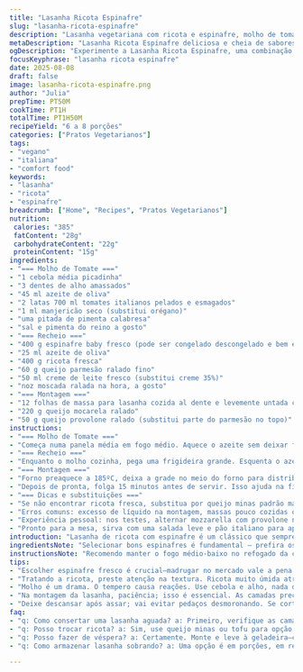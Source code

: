 ```yaml
---
title: "Lasanha Ricota Espinafre"
slug: "lasanha-ricota-espinafre"
description: "Lasanha vegetariana com ricota e espinafre, molho de tomate com manjericão no lugar do orégano e toque de pimenta calabresa. Combinação de queijos mocarela e provolone para textura e sabor, além de creme de leite fresco substituindo a nata tradicional. Preparação em três etapas principais: molho, recheio e montagem, com tempos adaptados para melhor controle da umidade e textura final da lasanha."
metaDescription: "Lasanha Ricota Espinafre deliciosa e cheia de sabores, mistura perfeita entre cremosidade e frescor, ideal para um almoço especial em família"
ogDescription: "Experimente a Lasanha Ricota Espinafre, uma combinação irresistível de sabores que traz um toque especial ao seu almoço ou jantar em família"
focusKeyphrase: "lasanha ricota espinafre"
date: 2025-08-08
draft: false
image: lasanha-ricota-espinafre.png
author: "Julia"
prepTime: PT50M
cookTime: PT1H
totalTime: PT1H50M
recipeYield: "6 a 8 porções"
categories: ["Pratos Vegetarianos"]
tags:
- "vegano"
- "italiana"
- "comfort food"
keywords:
- "lasanha"
- "ricota"
- "espinafre"
breadcrumb: ["Home", "Recipes", "Pratos Vegetarianos"]
nutrition: 
 calories: "385"
 fatContent: "28g"
 carbohydrateContent: "22g"
 proteinContent: "15g"
ingredients:
- "=== Molho de Tomate ==="
- "1 cebola média picadinha"
- "3 dentes de alho amassados"
- "45 ml azeite de oliva"
- "2 latas 700 ml tomates italianos pelados e esmagados"
- "1 ml manjericão seco (substitui orégano)"
- "uma pitada de pimenta calabresa"
- "sal e pimenta do reino a gosto"
- "=== Recheio ==="
- "400 g espinafre baby fresco (pode ser congelado descongelado e bem espremido)"
- "25 ml azeite de oliva"
- "400 g ricota fresca"
- "60 g queijo parmesão ralado fino"
- "50 ml creme de leite fresco (substitui creme 35%)"
- "noz moscada ralada na hora, a gosto"
- "=== Montagem ==="
- "12 folhas de massa para lasanha cozida al dente e levemente untada com azeite"
- "220 g queijo mocarela ralado"
- "50 g queijo provolone ralado (substitui parte do parmesão no topo)"
instructions:
- "=== Molho de Tomate ==="
- "Começa numa panela média em fogo médio. Aquece o azeite sem deixar fumar. Joga cebola e alho. Refoga devagar, uns 6 minutos, sem deixar dourar demais; só amolecer e perfumar. O cheiro vai mostrando que tá no ponto. Agora entra o tomate, com manjericão e a pimenta calabresa. Sobe fervura, depois abaixa, deixa o molho borbulhar suave uns 20 minutos - reduza um pouco o tempo original porque as latas menores e o manjericão soltam outro aroma. Sal e pimenta ajustados só no final. Dá pra perceber que o molho está pronto quando engrossa um pouco e a cor fica vibrante."
- "=== Recheio ==="
- "Enquanto o molho cozinha, pega uma frigideira grande. Esquenta o azeite, joga os espinafres e uma pitada de sal, mexe rápido por uns 3 minutos até murchar mas não virar uma papa. O líquido vai sair, escorra bem numa peneira e aperte com as costas da colher pra tirar o excesso. Deixa amornar antes de picar grosseiramente — esse cuidado evita um recheio aguado. Numa tigela, mistura o espinafre, ricota, parmesão, o creme de leite fresco e uma pitada generosa de noz moscada. Ajusta o sal, prova agora. Se sentir faltando cremosidade, dá mais creme, mas com cuidado pra não ficar líquido demais."
- "=== Montagem ==="
- "Forno preaquece a 185ºC, deixa a grade no meio do forno para distribuir o calor de forma homogênea. No refratário (33x23 cm), espalha uma camada fina (cerca de 200 ml) do molho no fundo para não grudar. Coloca uma camada de massa das folhas – se vier grudando, separa com cuidado e já monta rápido para não secar. Alterna: espalha 300 ml de molho sobre a massa, salpica 20 g de mocarela e 20 ml de parmesão ralado por cima, outra camada de massa e logo metade do recheio de ricota com espinafre. Repete camada de molho, queijos e espinafre. Finaliza colocando uma última camada de massa, o restante do molho e termina com o restante da mocarela e o provolone para gratinar. Pra evitar ressecamento, cubra com papel alumínio nos primeiros 30 minutos, depois tira para dourar bem o topo. Bota no forno a 170ºC uns 40 minutos, vê pela cor dourada e borbulhas nas beiradas do molho. Se quiser crosta, liga o grill do forno por 3-5 minutos, mas fica de olho porque queima rápido."
- "Depois de pronta, folga 15 minutos antes de servir. Isso ajuda na firmeza do recheio e evita que a lasanha se desfaça na hora de cortar."
- "=== Dicas e substituições ==="
- "Se não encontrar ricota fresca, substitua por queijo minas padrão macio e esfarelado, ajuste o creme para compensar a umidade. No lugar do espinafre, use couve manteiga bem picada, cozida e espremida. Para molho, o manjericão fresco picado na hora depois do cozimento traz frescor, se quiser sair do tomate, uma base de molho branco com noz-moscada vai bem também. Atenção ao sal durante o cozimento do espinafre; ele reduz muito e libera água, cuidado para não deixar o recheio aguado e acabar pesando a massa."
- "Erros comuns: excesso de líquido na montagem, massas pouco cozidas ou excesso de queijo no topo sem suficiente molho levam a lasanha pesada e difícil de cortar. Misturar os queijos melhora a fusão e garante textura cremosa, não empapada."
- "Experiência pessoal: nos testes, alternar mozzarella com provolone no topo deu um toque mais robusto, menos doce, mais interessante para contraste com a delicadeza da ricota e o leve sabor do espinafre."
- "Pronto para a mesa, sirva com uma salada leve e pão italiano para aproveitar o molho até a última gota."
introduction: "Lasanha de ricota com espinafre é um clássico que sempre testa nossa paciência e atenção. Aliás, cada vez que faço, aprendo algo novo – seja no molho que pede um tempo e temperatura certas para não ficar ácido, ou no recheio que pede um equilíbrio entre cremosidade e textura para não virar baba. Mudanças simples como trocar o orégano pelo manjericão ou adicionar um pouco de pimenta calabresa dão uma cara diferente, mais próxima do que a gente sente nos restaurantes mais tradicionais de São Paulo. O segredo está em respeitar o tempo do molho e saber conduzir o espinafre pra não exagerar no líquido, porque ninguém quer lasanha mole demais, certo? E o toque do provolone na cobertura? Ah, isso faz toda a diferença na crocância e sabor. É uma dança de sabores e texturas, pra quem gosta de cozinha com alma e prática."
ingredientsNote: "Selecionar bons espinafres é fundamental – prefira os frescos e jovens, palavras do tempo e temperatura pra não passar do ponto e perder nutrientes. Ricota fresca pode variar bastante, vale testar a textura antes de usar, às vezes fica muito úmida e anda melhor escorrer um pouco. Quanto aos queijos, usar mistura entre mozarela e provolone é a minha versão energética para uma lasanha muito mais saborosa, porque o provolone tem personalidade que o parmesão não entrega sozinho. A massa pode ser pré-cozida pra ganhar tempo, mas molho e recheio precisam estar bem equilibrados para evitar excesso de umidade e manter a estrutura. O crème de leite fresco substitui o tradicional 35% porque dá uma textura mais aveludada e um sabor levemente adocicado que a gente nota no resultado final."
instructionsNote: "Recomendo manter o fogo médio-baixo no refogado da cebola para não queimar o alho, o cheiro é um bom indicador do ponto. Quanto ao molho, ouvir o som das borbulhas ajuda a regular a fervura, um vigoroso ruído indica que a temperatura está alta demais. Na parte dos espinafres, cuidado para não cozinhar demais – basta murchar e escorrer rápido que a textura fica perfeita, apertar bem com as costas da colher separa o líquido e evita o risco de massa encharcada. Na montagem, distribuir os queijos em camadas menores ajuda na fusão e evita concentração em um ponto só. Tenha paciência para assar – 40 minutos com cobertura protegida, depois liberar para dourar, é tempo suficiente para fundir sabores e deixar a massa macia sem desmanchar. O descanso pós-forno garantirá cortes mais limpos e apresentação impecável."
tips:
- "Escolher espinafre fresco é crucial—madrugar no mercado vale a pena. Visualize as folhas verdes e crocantes; não pegue as murchas. Congelados podem funcionar, mas prefira o fresco. A secagem é chave, não deixe água no espinafre. Ao escoar, pressione bem. Isso controla o líquido."
- "Tratando a ricota, preste atenção na textura. Ricota muito úmida atrapalha. Coloque em um pano de prato limpo, deixe escorrer um pouco. Ajuste o creme de leite para não ficar aguado—o equilíbrio é fundamental. O sabor pode ser leve mas o resultado precisa ser firme."
- "Molho é um drama. O tempero causa reações. Use cebola e alho, nada de dourar demais. O cheiro deve ser suave, aromático. Depois, o tomate entra. Fique de olho no tempo. Reduce bem mas sem deixar ácido. A pimenta calabresa vai no último instante. Prove sempre até ajustar o sal."
- "Na montagem da lasanha, paciência; isso é essencial. As camadas precisam ser uniformes. Se a massa gruda, separe delicadamente. Alternar entre o molho e o recheio controla a umidade. Não sobrecarregue de queijo! Misture tipos de queijos para textura. Provolone ajuda na crocância."
- "Deixe descansar após assar; vai evitar pedaços desmoronando. Se cortar enquanto quente, é um desastre. A apresentação vale a pena. Assim, a lasanha se firma. A crocância em cima e suavidade dentro— um aspecto irresistível que vai valorizar o prato."
faq:
- "q: Como consertar uma lasanha aguada? a: Primeiro, verifique as camadas. Separe com muita calma. Secar o espinafre e usar menos molho são opções. Se já estiver assada, deixe no forno aberto por mais tempo; isso ajuda."
- "q: Posso trocar ricota? a: Sim, use queijo minas ou tofu para opção vegana. Textura muda, mas dá certo. Ajuste a umidade—você vai perceber a diferença. Creminho com isso é ótimo também, bem espesso."
- "q: Posso fazer de véspera? a: Certamente. Monte e leve à geladeira—cuidado com a temperatura. Quando for assar, aumente o tempo. A umidade precisa sair. Pronto é uma boa ideia, mas pode ser um desafio para aquecer sem ressecar."
- "q: Como armazenar lasanha sobrando? a: Uma opção é em porções, em recipientes com tampa. Leve ao congelador—passagem tempo é diferente. Pode durar até três meses. Lembre-se de etiquetar com a data. Na hora de comer, aquecer lentamente para não perder o sabor."

---
```

